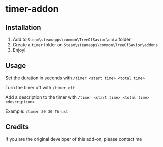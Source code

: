 # timer-addon

## Installation

1. Add to `Steam\steamapps\common\TreeOfSavior\data` folder
2. Create a `timer` folder on `Steam\steamapps\common\TreeOfSavior\addons`
3. Enjoy!

## Usage

Set the duration in seconds with `/timer <start time> <total time>`

Turn the timer off with `/timer off`

Add a description to the timer with `/timer <start time> <total time> <description>`

Example: `/timer 30 30 Thrust`

## Credits

If you are the original developer of this add-on, please contact me
